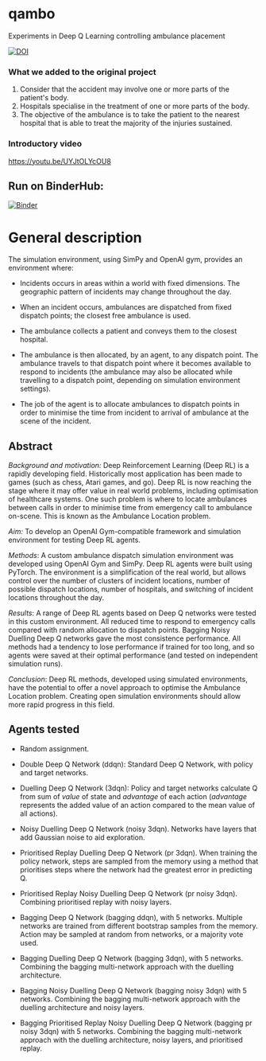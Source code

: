 # qambo
Experiments in Deep Q Learning controlling ambulance placement

[![DOI](https://zenodo.org/badge/326734877.svg)](https://zenodo.org/badge/latestdoi/326734877)
### What we added to the original project
1) Consider that the accident may involve one or more parts of the patient's body.
2) Hospitals specialise in the treatment of one or more parts of the body.
3) The objective of the ambulance is to take the patient to the nearest hospital that is able to treat the majority of the injuries sustained.

### Introductory video

https://youtu.be/UYJtOLYcOU8

## Run on BinderHub:

[![Binder](https://mybinder.org/badge_logo.svg)](https://mybinder.org/v2/gh/MichaelAllen1966/qambo/main)

# General description

The simulation environment, using SimPy and OpenAI gym, provides an environment where:

* Incidents occurs in areas within a world with fixed dimensions. The geographic pattern of incidents may change throughout the day.

* When an incident occurs, ambulances are dispatched from fixed dispatch points; the closest free ambulance is used.

* The ambulance collects a patient and conveys them to the closest hospital.

* The ambulance is then allocated, by an agent, to any dispatch point. The ambulance travels to that dispatch point where it becomes available to respond to incidents (the ambulance may also be allocated while travelling to a dispatch point, depending on simulation environment settings).

* The job of the agent is to allocate ambulances to dispatch points in order to minimise the time from incident to arrival of ambulance at the scene of the incident.


## Abstract 

*Background and motivation:* Deep Reinforcement Learning  (Deep RL) is a rapidly developing field. Historically most application has been made to games (such as chess, Atari games, and go). Deep RL is now reaching the stage where it may offer value in real world problems, including optimisation of healthcare systems. One such problem is where to locate ambulances between calls in order to minimise time from emergency call to ambulance on-scene. This is known as the Ambulance Location problem.

*Aim:* To develop an OpenAI Gym-compatible framework and simulation environment for testing Deep RL agents.

*Methods*: A custom ambulance dispatch simulation environment was developed using OpenAI Gym and SimPy. Deep RL agents were built using PyTorch. The environment is a simplification of the real world, but allows control over the number of clusters of incident locations, number of possible dispatch locations, number of hospitals, and switching of incident locations throughout the day.

*Results*: A range of Deep RL agents based on Deep Q networks were tested in this custom environment. All reduced time to respond to emergency calls compared with random allocation to dispatch points. Bagging Noisy Duelling Deep Q networks gave the most consistence performance. All methods had a tendency to lose performance if trained for too long, and so agents were saved at their optimal performance (and tested on independent simulation runs).

*Conclusion*: Deep RL methods, developed using simulated environments, have the potential to offer a novel approach to optimise the Ambulance Location problem. Creating open simulation environments should allow more rapid progress in this field.

## Agents tested

* Random assignment.
    
* Double Deep Q Network (ddqn): Standard Deep Q Network, with policy and target networks.
    
* Duelling Deep Q Network (3dqn): Policy and target networks calculate Q from sum of *value* of state and *advantage* of each action (*advantage* represents the added value of an action compared to the mean value of all actions).
    
* Noisy Duelling Deep Q Network (noisy 3dqn). Networks have layers that add Gaussian noise to aid exploration.
    
* Prioritised Replay Duelling Deep Q Network (pr 3dqn). When training the policy network, steps are sampled from the memory using a method that prioritises steps where the network had the greatest error in predicting Q.
    
* Prioritised Replay Noisy Duelling Deep Q Network (pr noisy 3dqn). Combining prioritised replay with noisy layers.
    
* Bagging Deep Q Network (bagging ddqn), with 5 networks. Multiple networks are trained from different bootstrap samples from the memory. Action may be sampled at random from networks, or a majority vote used.
    
* Bagging Duelling Deep Q Network (bagging 3dqn), with 5 networks. Combining the bagging multi-network approach with the duelling architecture.
    
* Bagging Noisy Duelling Deep Q Network (bagging noisy 3dqn) with 5 networks. Combining the bagging multi-network approach with the duelling architecture and noisy layers.
    
* Bagging Prioritised Replay Noisy Duelling Deep Q Network (bagging pr noisy 3dqn) with 5 networks. Combining the bagging multi-network approach with the duelling architecture, noisy layers, and prioritised replay.


